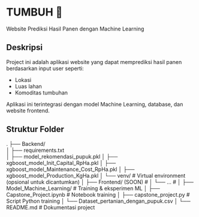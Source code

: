 # TUMBUH 🌱
Website Prediksi Hasil Panen dengan Machine Learning

##  Deskripsi
Project ini adalah aplikasi website yang dapat memprediksi hasil panen berdasarkan input user seperti:
- Lokasi
- Luas lahan
- Komoditas tumbuhan

Aplikasi ini terintegrasi dengan model Machine Learning, database, dan website frontend.

##  Struktur Folder
.
├── Backend/                      
│   ├── requirements.txt          
│   ├── model_rekomendasi_pupuk.pkl
│   ├── xgboost_model_Init_Capital_RpHa.pkl
│   ├── xgboost_model_Maintenance_Cost_RpHa.pkl
│   ├── xgboost_model_Production_KgHa.pkl
│   └── venv/                     # Virtual environment (opsional untuk dicantumkan)
│
├── Frontend/ (SOON)                    # 
│   └── ...                      		 # 
│
├── Model_Machine_Learning/       # Training & eksperimen ML
│   ├── Capstone_Project.ipynb    # Notebook training
│   ├── capstone_project.py       # Script Python training
│   └── Dataset_pertanian_dengan_pupuk.csv
│
└── README.md                     # Dokumentasi project
